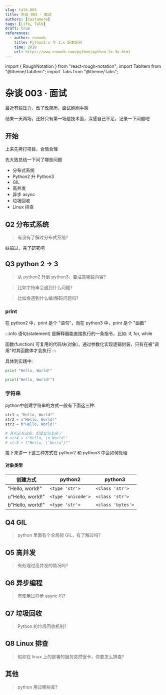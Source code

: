 ```yaml
---
slug: talk-003
title: 杂谈 003 · 面试
authors: [Castamere]
tags: [Life, Talk]
draft: true
references:
  - author: runoob
    title: Python2.x 与 3​​.x 版本区别
    time: 2018
    url: https://www.runoob.com/python/python-2x-3x.html
---
```


import { RoughNotation } from "react-rough-notation";
import TabItem from "@theme/TabItem";
import Tabs from "@theme/Tabs";

# 杂谈 003 · 面试

最近有些压力，改了改简历，面试刷刷手感

结果一天两场，还好只有第一场是技术面，深感自己不足，记录一下问题吧

<!-- truncate -->

## 开始

上来先拷打项目，合情合理

先大致总结一下问了哪些问题

- 分布式系统
- Python2 升 Python3
- GIL
- 高并发
- 异步 async
- 垃圾回收
- Linux 排查 

## Q2 分布式系统

> 有没有了解过分布式系统?

妹搞过，完了研究吧

## Q3 python 2 -> 3

> 从 python2 升到 python3，要注意哪些内容?

> 比如字符串会遇到什么问题?

> 比如会遇到什么编/解码问题吗?

### print

在 python2 中，print 是个 "语句"，而在 python3 中，print 是个 "函数"

:::info
语句(statement) 是解释器能直接执行的一条指令，比如: if, for, while

函数(function) 可复用的代码块(对象)，通过参数化实现逻辑封装，只有在被"调用"时其函数体才会执行
:::

具体到实践中:

<Tabs>

<TabItem value="python2" label="python2" default>

```python
print "Hello, World!"
```

</TabItem>

<TabItem value="python3" label="python3">

```python
print("Hello, World!")
```

</TabItem>

</Tabs>

### 字符串

<!-- 在 python2 中，字符串默认为 ASCII 编码的 bytes 类型，unicode() 是单独的

而在 python3 中，字符串为 unicode 类型。单独有 bytes 类型 -->

python中创建字符串的方式一般有下面这三种:

```python
str1 = "Hello, World!"
str2 = u"Hello, World!"
str3 = b"Hello, World!"

# 其实还有这些，但是比较复杂了
# str4 = r"Hello, \n World!" 
# str5 = f"Hello, {'World'}!" 
```

接下来讲一下这三种方式在 python2 和 python3 中会如何处理

#### 对象类型

| 创建方式         | python2            | python3           |
| ---------------- | ------------------ | ----------------- |
| "Hello, world!"  | `<type 'str'>`     | `<class 'str'>`   |
| u"Hello, world!" | `<type 'unicode'>` | `<class 'str'>`   |
| b"Hello, world!" | `<type 'str'>`     | `<class 'bytes'>` |


## Q4 GIL

> python 里面有个全局锁 GIL，有了解过吗?

## Q5 高并发

> 有处理过高并发的情况吗?

## Q6 异步编程

> 有使用过异步 async 吗?

## Q7 垃圾回收

> Python 的垃圾回收机制?

## Q8 Linux 排查 

> 假如在 linux 上的部署的服务突然很卡，你要怎么排查?

## 其他

> python 用过哪些库?